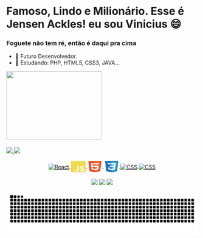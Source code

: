 <h1> Famoso, Lindo e Milionário. Esse é Jensen Ackles! eu sou Vinicius 😄</h1>
<h3> Foguete não tem ré, então é daqui pra cima</h3>

- 🔭 Futuro Desenvolvedor.
- 🌱 Estudando: PHP, HTML5, CSS3, JAVA...
 
<div>
   <img  width="250" height="180" src="https://64.media.tumblr.com/d3502f7a763d7764bbb4aa35a35d0392/tumblr_o64bqgiGWd1qc9dlro1_500.gifv"><br>
<br>
   <a href="https://github.com/vsmesquita">
   <img height="180em"  src="https://github-readme-stats.vercel.app/api?username=vsmesquita&show_icons=true&theme=dracula&include_all_commits=true&count_private=true"/>
   <img height="180em" src="https://github-readme-stats.vercel.app/api/top-langs/?username=vsmesquita&layout=compact&langs_count=7&theme=dracula"/>

 </div>

<div  align="center" style="display: inline_block"><br>
   <img align="center" alt="React" height="30" width="40" src="https://www.php.net//images/logos/new-php-logo.svg">
   <img align="center" alt="Js" height="30" width="40" src="https://raw.githubusercontent.com/devicons/devicon/master/icons/javascript/javascript-plain.svg">
   <img align="center" alt="HTML" height="30" width="40" src="https://raw.githubusercontent.com/devicons/devicon/master/icons/html5/html5-original.svg">
   <img align="center" alt="CSS" height="30" width="40" src="https://raw.githubusercontent.com/devicons/devicon/master/icons/css3/css3-original.svg">
   <img align="center" alt="CSS" height="30" width="40" src="https://image.flaticon.com/icons/png/512/518/518713.png">
   <img align="center" alt="CSS" height="30" width="40" src="https://image.flaticon.com/icons/png/128/220/220215.png">

<br>
<br>
   <a href="https://www.youtube.com/channel/UCaq99wBp2W-GIy73gpCiyxQ" target="_blank"><img src="https://img.shields.io/badge/-Youtube-%23EA4335?style=for-the-badge&logo=youtube&logoColor=white" target="_blank"></a>
   <a href="https://www.instagram.com/viniciusmsqt/" target="_blank"><img src="https://img.shields.io/badge/-Instagram-%23E4405F?style=for-the-badge&logo=instagram&logoColor=white" target="_blank"></a>
   <a href="https://www.linkedin.com/in/vinicius-mesquita-60770a150/" target="_blank"><img src="https://img.shields.io/badge/-LinkedIn-%230077B5?style=for-the-badge&logo=linkedin&logoColor=white" target="_blank"></a> 
 
  ![Snake animation](https://github.com/vsmesquita/vsmesquita/blob/output/github-contribution-grid-snake.svg)
 
</div>
 


